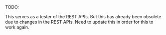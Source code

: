 TODO:

This serves as a tester of the REST APIs.
But this has already been obsolete due to changes in the REST APIs.
Need to update this in order for this to work again.
